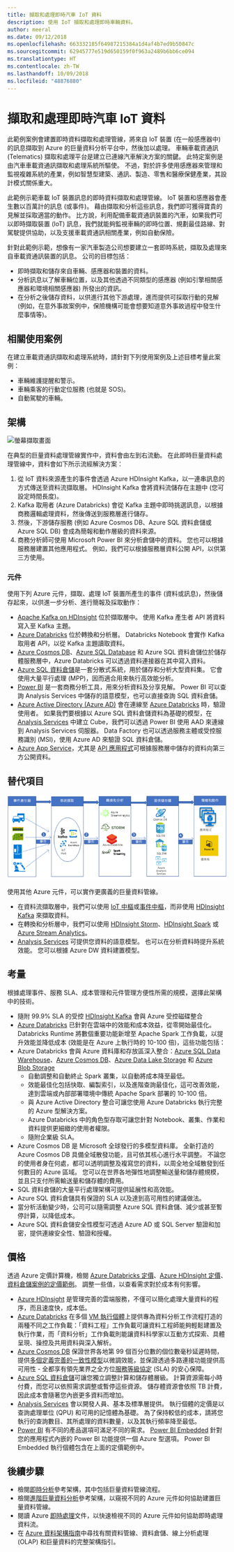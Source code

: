 ```yaml
---
title: 擷取和處理即時汽車 IoT 資料
description: 使用 IoT 擷取和處理即時車輛資料。
author: meeral
ms.date: 09/12/2018
ms.openlocfilehash: 663332185f64987215384a1d4af4b7ed9b50847c
ms.sourcegitcommit: 62945777e519d650159f0f963a2489b6bb6ce094
ms.translationtype: HT
ms.contentlocale: zh-TW
ms.lasthandoff: 10/09/2018
ms.locfileid: "48876880"
---
```

# <a name="ingestion-and-processing-of-real-time-automotive-iot-data"></a>擷取和處理即時汽車 IoT 資料

此範例案例會建置即時資料擷取和處理管線，將來自 IoT 裝置 (在一般感應器中) 的訊息擷取到 Azure 的巨量資料分析平台中，然後加以處理。 車輛車載資通訊 (Telematics) 擷取和處理平台是建立已連線汽車解決方案的關鍵。 此特定案例是由汽車車載資通訊擷取和處理系統所驅使。 不過，對於許多使用感應器來管理和監視複雜系統的產業，例如智慧型建築、通訊、製造、零售和醫療保健產業，其設計模式關係重大。

此範例示範車載 IoT 裝置訊息的即時資料擷取和處理管線。 IoT 裝置和感應器會產生數以百萬計的訊息 (或事件)。 藉由擷取和分析這些訊息，我們即可獲得寶貴的見解並採取適當的動作。 比方說，利用配備車載資通訊裝置的汽車，如果我們可以即時擷取裝置 (IoT) 訊息，我們就能夠監視車輛的即時位置、規劃最佳路線、對駕駛提供協助，以及支援車載資通訊相關產業，例如自動保險。

針對此範例示範，想像有一家汽車製造公司想要建立一套即時系統，擷取及處理來自車載資通訊裝置的訊息。 公司的目標包括：
* 即時擷取和儲存來自車輛、感應器和裝置的資料。
* 分析訊息以了解車輛位置，以及其他透過不同類型的感應器 (例如引擎相關感應器和環境相關感應器) 所發出的資訊。
* 在分析之後儲存資料，以供進行其他下游處理，進而提供可採取行動的見解 (例如，在意外事故案例中，保險機構可能會想要知道意外事故過程中發生什麼事情等)。

## <a name="relevant-use-cases"></a>相關使用案例

在建立車載資通訊擷取和處理系統時，請針對下列使用案例及上述目標考量此案例：

* 車輛維護提醒和警示。
* 車輛乘客的行動定位服務 (也就是 SOS)。
* 自動駕駛的車輛。

## <a name="architecture"></a>架構

![螢幕擷取畫面](media/architecture-realtime-analytics-vehicle-data1.png)

在典型的巨量資料處理管線實作中，資料會由左到右流動。 在此即時巨量資料處理管線中，資料會如下所示流經解決方案：

1. 從 IoT 資料來源產生的事件會透過 Azure HDInsight Kafka，以一連串訊息的方式傳送至資料流擷取層。 HDInsight Kafka 會將資料流儲存在主題中 (您可設定時間長度)。
2. Kafka 取用者 (Azure Databricks) 會從 Kafka 主題中即時挑選訊息，以根據商務邏輯處理資料，然後傳送到服務層進行儲存。
3. 然後，下游儲存服務 (例如 Azure Cosmos DB、Azure SQL 資料倉儲或 Azure SQL DB) 會成為簡報和動作層級的資料來源。
4. 商務分析師可使用 Microsoft Power BI 來分析倉儲中的資料。 您也可以根據服務層建置其他應用程式。 例如，我們可以根據服務層資料公開 API，以供第三方使用。

### <a name="components"></a>元件
使用下列 Azure 元件，擷取、處理 IoT 裝置所產生的事件 (資料或訊息)，然後儲存起來，以供進一步分析、進行簡報及採取動作：
* [Apache Kafka on HDInsight](/azure/hdinsight/kafka/apache-kafka-introduction) 位於擷取層中。 使用 Kafka 產生者 API 將資料寫入至 Kafka 主題。
* [Azure Databricks](/services/databricks) 位於轉換和分析層。 Databricks Notebook 會實作 Kafka 取用者 API，以從 Kafka 主題讀取資料。
* [Azure Cosmos DB](/services/cosmos-db)、[Azure SQL Database](/azure/sql-database/sql-database-technical-overview) 和 Azure SQL 資料倉儲位於儲存體服務層中，Azure Databricks 可以透過資料連接器在其中寫入資料。
* [Azure SQL 資料倉儲](/azure/sql-data-warehouse/sql-data-warehouse-overview-what-is)是一套分散式系統，用於儲存和分析大型資料集。 它會使用大量平行處理 (MPP)，因而適合用來執行高效能分析。
* [Power BI](https://docs.microsoft.com/power-bi) 是一套商務分析工具，用來分析資料及分享見解。 Power BI 可以查詢 Analysis Services 中儲存的語意模型，也可以直接查詢 SQL 資料倉儲。
* [Azure Active Directory (Azure AD)](/azure/active-directory) 會在連線至 [Azure Databricks](https://azure.microsoft.com/services/databricks) 時，驗證使用者。 如果我們要根據以 Azure SQL 資料倉儲資料為基礎的模型，在 [Analysis Services](/azure/analysis-services) 中建立 Cube，我們可以透過 Power BI 使用 AAD 來連線到 Analysis Services 伺服器。 Data Factory 也可以透過服務主體或受控服務識別 (MSI)，使用 Azure AD 來驗證 SQL 資料倉儲。
* [Azure App Service](/azure/app-service/app-service-web-overview)，尤其是 [API 應用程式](/services/app-service/api)可根據服務層中儲存的資料向第三方公開資料。

## <a name="alternatives"></a>替代項目

![螢幕擷取畫面](media/architecture-realtime-analytics-vehicle-data2.png)

使用其他 Azure 元件，可以實作更廣義的巨量資料管線。
* 在資料流擷取層中，我們可以使用 [IoT 中樞](https://azure.microsoft.com/services/iot-hub)或[事件中樞](https://azure.microsoft.com/services/event-hubs)，而非使用 [HDInsight Kafka](/azure/hdinsight/kafka/apache-kafka-introduction) 來擷取資料。
* 在轉換和分析層中，我們可以使用 [HDInsight Storm](/azure/hdinsight/storm/apache-storm-overview)、[HDInsight Spark](/azure/hdinsight/spark/apache-spark-overview) 或 [Azure Stream Analytics](https://azure.microsoft.com/services/stream-analytics)。
* [Analysis Services](/azure/analysis-services) 可提供您資料的語意模型。 也可以在分析資料時提升系統效能。 您可以根據 Azure DW 資料建置模型。

## <a name="considerations"></a>考量

根據處理事件、服務 SLA、成本管理和元件管理方便性所需的規模，選擇此架構中的技術。
* 隨附 99.9% SLA 的受控 [HDInsight Kafka](/azure/hdinsight/kafka/apache-kafka-introduction) 會與 Azure 受控磁碟整合
* [Azure Databricks](/azure/azure-databricks/what-is-azure-databricks) 已針對在雲端中的效能和成本效益，從零開始最佳化。 Databricks Runtime 將數個重要功能新增至 Apache Spark 工作負載，以提升效能並降低成本 (效能是在 Azure 上執行時的 10-100 倍)，這些功能包括：
* Azure Databricks 會與 Azure 資料庫和存放區深入整合：[Azure SQL Data Warehouse](/azure/sql-data-warehouse)、[Azure Cosmos DB](https://azure.microsoft.com/services/cosmos-db)、[Azure Data Lake Storage](https://azure.microsoft.com/services/storage/data-lake-storage) 和 [Azure Blob Storage](https://azure.microsoft.com/services/storage/blobs)
    * 自動調整和自動終止 Spark 叢集，以自動將成本降至最低。
    * 效能最佳化包括快取、編製索引，以及進階查詢最佳化，這可改善效能，達到雲端或內部部署環境中傳統 Apache Spark 部署的 10-100 倍。
    * 與 Azure Active Directory 整合可讓您使用 Azure Databricks 執行完整的 Azure 型解決方案。
    * Azure Databricks 中的角色型存取可讓您針對 Notebook、叢集、作業和資料提供更細緻的使用者權限。
    * 隨附企業級 SLA。
* Azure Cosmos DB 是 Microsoft 全球發行的多模型資料庫。 全新打造的 Azure Cosmos DB 具備全域散發功能，且可依其核心進行水平調整。 不論您的使用者身在何處，都可以透明調整及複寫您的資料，以周全地全域散發到任何數目的 Azure 區域。 您可以在世界各地彈性地調整輸送量和儲存體規模，並且只支付所需輸送量和儲存體的費用。
* SQL 資料倉儲的大量平行處理架構可提供延展性和高效能。
* Azure SQL 資料倉儲具有保證的 SLA 以及達到高可用性的建議做法。
* 當分析活動變少時，公司可以隨需調整 Azure SQL 資料倉儲、減少或甚至暫停計算，以降低成本。
* Azure SQL 資料倉儲安全性模型可透過 Azure AD 或 SQL Server 驗證和加密，提供連線安全性、驗證和授權。

## <a name="pricing"></a>價格

透過 Azure 定價計算機，檢閱 [Azure Databricks 定價](https://azure.microsoft.com/pricing/details/databricks)、[Azure HDInsight 定價](https://azure.microsoft.com/pricing/details/hdinsight)、[資料倉儲案例的定價範例](https://azure.com/e/b798fb70c53e4dd19fdeacea4db78276)。 調整一些值，以查看需求對於成本有何影響。
* [Azure HDInsight](/azure/hdinsight) 是管理完善的雲端服務，不僅可以簡化處理大量資料的程序，而且速度快，成本低。
* [Azure Databricks](https://azure.microsoft.com/services/databricks) 在多個 [VM 執行個體](https://azure.microsoft.com/pricing/details/databricks/#instances)上提供專為資料分析工作流程打造的兩種不同之工作負載：「資料工程」工作負載可讓資料工程師能夠輕鬆建置及執行作業，而「資料分析」工作負載則能讓資料科學家以互動方式探索、具體呈現、操控及共用資料與深入解析。
* [Azure Cosmos DB](https://azure.microsoft.com/services/cosmos-db) 保證世界各地第 99 個百分位數的個位數毫秒延遲時間，提供[多個定義完善的一致性模型](/azure/cosmos-db/consistency-levels)以微調效能，並保證透過多路連接功能提供高可用性 - 全都享有領先業界之全方位[服務等級協定](https://azure.microsoft.com/support/legal/sla/cosmos-db) (SLA) 的安心保障。
* [Azure SQL 資料倉儲](https://azure.microsoft.com/pricing/details/sql-data-warehouse/gen2)可讓您獨立調整計算和儲存體層級。 計算資源需每小時付費，而您可以依照需求調整或暫停這些資源。 儲存體資源會依照 TB 計費，因此成本會隨著您內嵌更多資料而增加。
* [Analysis Services](https://azure.microsoft.com/pricing/details/analysis-services) 會以開發人員、基本及標準層提供。 執行個體的定價是以查詢處理單位 (QPU) 和可用的記憶體為基礎。 為了保持較低的成本，請將您執行的查詢數目、其所處理的資料數量，以及其執行頻率降至最低。
* [Power BI](https://powerbi.microsoft.com/pricing) 有不同的產品選項可滿足不同的需求。 [Power BI Embedded](https://azure.microsoft.com/pricing/details/power-bi-embedded) 針對您的應用程式內嵌的 Power BI 功能提供一個 Azure 型選項。 Power BI Embedded 執行個體包含在上面的定價範例中。

## <a name="next-steps"></a>後續步驟

* 檢閱[即時分析](https://azure.microsoft.com/solutions/architecture/real-time-analytics)參考架構，其中包括巨量資料管線流程。
* 檢閱[進階巨量資料分析](https://azure.microsoft.com/solutions/architecture/advanced-analytics-on-big-data)參考架構，以窺視不同的 Azure 元件如何協助建置巨量資料管線。
* 閱讀 Azure [即時處理](/azure/architecture/data-guide/big-data/real-time-processing)文件，以快速檢視不同的 Azure 元件如何協助即時處理資料流。
* 在 [Azure 資料架構指南](/azure/architecture/data-guide)中尋找有關資料管線、資料倉儲、線上分析處理 (OLAP) 和巨量資料的完整架構指引。
